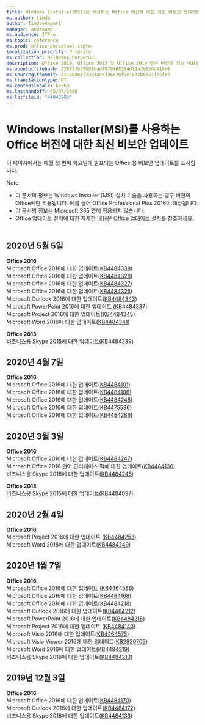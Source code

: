 ```yaml
---
title: Windows Installer(MSI)를 사용하는 Office 버전에 대한 최신 비보안 업데이트
ms.author: timda
author: TimDavenport
manager: andrewmo
ms.audience: ITPro
ms.topic: reference
ms.prod: office-perpetual-itpro
localization_priority: Priority
ms.collection: RelNotes_Perpetual
description: Office 2016, Office 2013 및 Office 2010 영구 버전의 최신 비보안 업데이트 정보에 대한 링크를 IT 전문가에게 제공합니다.
ms.openlocfilehash: 228333b39b81bad7979768354d11a70124c816e6
ms.sourcegitcommit: 31188461773c3aee326d76f9e1d3cb5d511e6fe3
ms.translationtype: HT
ms.contentlocale: ko-KR
ms.lasthandoff: 05/05/2020
ms.locfileid: "44042985"
---
```

# <a name="latest-non-security-updates-for-versions-of-office-that-use-windows-installer-msi"></a>Windows Installer(MSI)를 사용하는 Office 버전에 대한 최신 비보안 업데이트

이 페이지에서는 매월 첫 번째 화요일에 발표되는 Office 용 비보안 업데이트를 표시합니다.

> [!NOTE]
> - 이 문서의 정보는 Windows Installer (MSI) 설치 기술을 사용하는 영구 버전의 Office에만 적용됩니다. 예를 들어 Office Professional Plus 2016이 해당됩니다.
> - 이 문서의 정보는 Microsoft 365 앱에 적용되지 않습니다.
> - Office 업데이트 설치에 대한 자세한 내용은 [Office 업데이트 설치](https://support.office.com/article/2ab296f3-7f03-43a2-8e50-46de917611c5)를 참조하세요.
<br/><br/>

## <a name="may-5-2020"></a>2020년 5월 5일

**Office 2016**<br/>
Microsoft Office 2016에 대한 업데이트([KB4484339](https://support.microsoft.com/help/4484339))<br/> Microsoft Office 2016에 대한 업데이트([KB4484328](https://support.microsoft.com/help/4484328))<br/> Microsoft Office 2016에 대한 업데이트([KB4484327](https://support.microsoft.com/help/4484327))<br/> Microsoft Office 2016에 대한 업데이트([KB4484325](https://support.microsoft.com/help/4484325))<br/> Microsoft Outlook 2016에 대한 업데이트([KB4484343](https://support.microsoft.com/help/4484343))<br/> Microsoft PowerPoint 2016에 대한 업데이트 ([KB4484337](https://support.microsoft.com/help/4484337))<br/> Microsoft Project 2016에 대한 업데이트([KB4484345](https://support.microsoft.com/help/4484345))<br/> Microsoft Word 2016에 대한 업데이트([KB4484341](https://support.microsoft.com/help/4484341))<br/> 


**Office 2013**<br/>
비즈니스용 Skype 2015에 대한 업데이트([KB4484289](https://support.microsoft.com/help/4484289))<br/>

## <a name="april-7-2020"></a>2020년 4월 7일

**Office 2016**<br/>
Microsoft Office 2016에 대한 업데이트([KB4484101](https://support.microsoft.com/help/4484101))<br/>
Microsoft Office 2016에 대한 업데이트([KB4484106](https://support.microsoft.com/help/4484106))<br/>
Microsoft Office 2016에 대한 업데이트([KB4484248](https://support.microsoft.com/help/4484248))<br/>
Microsoft Office 2016에 대한 업데이트([KB4475586](https://support.microsoft.com/help/4475586))<br/>
Microsoft Office 2016에 대한 업데이트([KB4484286](https://support.microsoft.com/help/4484286)) <br/>


## <a name="march-3-2020"></a>2020년 3월 3일

**Office 2016**<br/>
Microsoft Office 2016에 대한 업데이트([KB4484247](https://support.microsoft.com/help/4484247))<br/> Microsoft Office 2016 언어 인터페이스 팩에 대한 업데이트([KB4484136](https://support.microsoft.com/help/4484136))<br/>
비즈니스용 Skype 2016에 대한 업데이트([KB4484245](https://support.microsoft.com/help/4484245)) <br/>

**Office 2013**<br/>
비즈니스용 Skype 2015에 대한 업데이트([KB4484097](https://support.microsoft.com/help/4484097))<br/>


## <a name="february-4-2020"></a>2020년 2월 4일

**Office 2016**<br/>
Microsoft Project 2016에 대한 업데이트 ([KB4484253](https://support.microsoft.com/help/4484253)) <br/>
Microsoft Word 2016에 대한 업데이트([KB4484249](https://support.microsoft.com/help/4484249)) <br/>

## <a name="january-7-2020"></a>2020년 1월 7일

**Office 2016**<br/>
Microsoft Office 2016에 대한 업데이트 ([KB4464586](https://support.microsoft.com/help/4464586)) <br/>
Microsoft Office 2016에 대한 업데이트([KB4484168](https://support.microsoft.com/help/4484168)) <br/>
Microsoft Office 2016에 대한 업데이트([KB4484218](https://support.microsoft.com/help/4484218)) <br/>
Microsoft Outlook 2016에 대한 업데이트([KB4484212](https://support.microsoft.com/help/4484212)) <br/>
Microsoft PowerPoint 2016에 대한 업데이트([KB4484216](https://support.microsoft.com/help/4484216)) <br/>
Microsoft Project 2016에 대한 업데이트 ([KB4484140](https://support.microsoft.com/help/4484140)) <br/>
Microsoft Visio 2016에 대한 업데이트([KB4464575](https://support.microsoft.com/help/4464575)) <br/>
Microsoft Visio Viewer 2016에 대한 업데이트([KB2920709](https://support.microsoft.com/help/2920709)) <br/>
Microsoft Word 2016에 대한 업데이트([KB4484219](https://support.microsoft.com/help/4484219)) <br/>
비즈니스용 Skype 2016에 대한 업데이트([KB4484213](https://support.microsoft.com/help/4484213)) <br/>


## <a name="december-3-2019"></a>2019년 12월 3일

**Office 2016**<br/>
Microsoft Office 2016에 대한 업데이트([KB4484170](https://support.microsoft.com/help/4484170)) <br/>
Microsoft Outlook 2016에 대한 업데이트([KB4484172](https://support.microsoft.com/help/4484172)) <br/>
비즈니스용 Skype 2016에 대한 업데이트([KB4484133](https://support.microsoft.com/help/4484133)) <br/>


